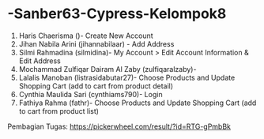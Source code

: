 # -Sanber63-Cypress-Kelompok8

1. Haris Chaerisma ()- Create New Account
2. Jihan Nabila Arini (jihannabilaar) - Add Address
3. Silmi Rahmadina (silmidina)- My Account > Edit Account Information & Edit Address
4. Mochammad Zulfiqar Dairam Al Zaby (zulfiqaralzaby)- 
5. Lalalis Manoban (listrasidabutar27)- Choose Products and Update Shopping Cart (add to cart from product detail)
6. Cynthia Maulida Sari (cynthiams790)- Login
7. Fathiya Rahma (fathr)- Choose Products and Update Shopping Cart (add to cart from product list)

Pembagian Tugas:
https://pickerwheel.com/result/?id=RTG-gPmbBk
